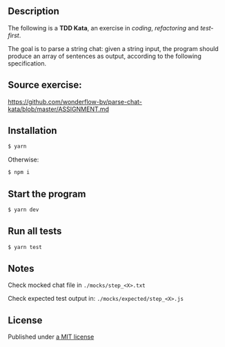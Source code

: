 ## Description

The following is a **TDD Kata**, an exercise in _coding_, _refactoring_ and _test-first_.

The goal is to parse a string chat: given a string input, the program should produce an array of sentences as output, according to the following specification.

## Source exercise:

https://github.com/wonderflow-bv/parse-chat-kata/blob/master/ASSIGNMENT.md

## Installation

```bash
$ yarn
```

Otherwise:

```bash
$ npm i
```

## Start the program

```bash
$ yarn dev
```

## Run all tests

```bash
$ yarn test
```

## Notes

Check mocked chat file in `./mocks/step_<X>.txt`

Check expected test output in: `./mocks/expected/step_<X>.js`

## License

Published under [a MIT license](LICENSE.mit)
